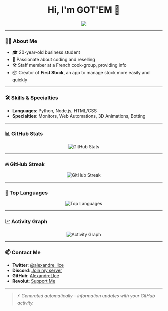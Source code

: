 <h1 align="center">Hi, I'm GOT'EM 👋</h1>

<p align="center">
  <img src="https://readme-typing-svg.herokuapp.com?font=Fira+Code&pause=1000&color=00F7FF&center=true&vCenter=true&width=800&height=45&lines=Reseller+%7C+Developer+%7C+Business+Student;Passionate+about+coding+and+reselling;Always+learning+and+creating..." />
</p>


---

### 👨‍💻 About Me

- 🎓 20-year-old business student
- 💼 Passionate about coding and reselling
- 🛠️ Staff member at a French cook-group, providing info
- 📦 Creator of **First Stock**, an app to manage stock more easily and quickly

---

### 🛠️ Skills & Specialties

- **Languages**: Python, Node.js, HTML/CSS
- **Specialties**: Monitors, Web Automations, 3D Animations, Botting

---

### 📊 GitHub Stats

<p align="center">
  <img src="https://github-readme-stats.vercel.app/api?username=AlexandreLlce&show_icons=true&theme=github_dark&hide_border=true" alt="GitHub Stats" />
</p>

---

### 🔥 GitHub Streak

<p align="center">
  <img src="https://streak-stats.demolab.com/?user=AlexandreLlce&theme=dark&hide_border=true&date_format=M%20j%5B%2C%20Y%5D" alt="GitHub Streak" />
</p>

---

### 🧠 Top Languages

<p align="center">
  <img src="https://github-readme-stats.vercel.app/api/top-langs/?username=AlexandreLlce&layout=compact&theme=github_dark&hide_border=true" alt="Top Languages" />
</p>

---

### 📈 Activity Graph

<p align="center">
  <img src="https://github-readme-activity-graph.vercel.app/graph?username=AlexandreLlce&bg_color=0d1117&color=00e0ff&line=00e0ff&point=ffffff&area=true&hide_border=true" alt="Activity Graph" />
</p>

---

### 📫 Contact Me

- **Twitter**: [@alexandre_llce](https://twitter.com/alexandre_llce)
- **Discord**: [Join my server](https://discord.gg/your-invite-link)
- **GitHub**: [AlexandreLlce](https://github.com/AlexandreLlce)
- **Revolut**: [Support Me](https://revolut.me/your-link)

---

> ⚡ *Generated automatically – information updates with your GitHub activity.*

